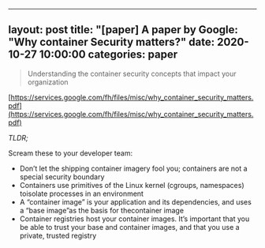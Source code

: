 
---
layout: post
title:  "[paper] A paper by Google: "Why container Security matters?" 
date:   2020-10-27 10:00:00
categories: paper
---

> Understanding the container security concepts that impact your organization

[https://services.google.com/fh/files/misc/why_container_security_matters.pdf](https://services.google.com/fh/files/misc/why_container_security_matters.pdf)

*TLDR;*

Scream these to your developer team: 

- Don’t let the shipping container imagery fool you; containers are not a special security boundary
- Containers use primitives of the Linux kernel (cgroups, namespaces) toisolate processes in an environment
- A “container image” is your application and its dependencies, and uses a “base image”as the basis for thecontainer image
- Container registries host your container images. It’s important that you be able to trust your base and container images, and that you use a private, trusted registry
